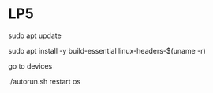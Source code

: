 # LP5





sudo apt update


sudo apt install -y build-essential linux-headers-$(uname -r)



go to devices 



./autorun.sh
restart os 

